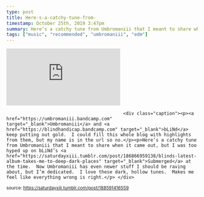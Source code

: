 ```yaml
---
type: post
title: Here-s-a-catchy-tune-from-
timestamp: October 25th, 2019 3:47pm
summary: Here’s a catchy tune from Umbromaniii that I meant to share when it came out but I was too hyped up on bLiNd’s a hrefhttpssaturdayxiiitumblrco
tags: ["music", "recommended", "umbromaniii", "edm"]
---
```

<embed type="audio/mpeg" src="https://bandcamp.com/stream_redirect?enc=mp3-128&amp;track_id=2357788203&amp;ts=1572040060&amp;t=e714460b1ad3de819a0910b81fcc7972b1f61f52"></embed>
                    
                                               <div class="caption"><p><a href="https://umbromaniii.bandcamp.com" target="_blank">Umbromaniii</a> and <a href="https://blindhandicap.bandcamp.com" target="_blank">bLiNd</a> keep putting out gold.  I could fill this whole blog with highlights from them, but my name is in the url so no.</p><p>Here’s a catchy tune from Umbromaniii that I meant to share when it came out, but I was too hyped up on bLiNd’s <a href="https://saturdayxiii.tumblr.com/post/186866959138/blinds-latest-album-takes-me-to-deep-dark-places" target="_blank">Submerged</a> at the time.  Now Umbromaniii has even newer stuff I should be raving about, but I’m dedicated.  I love these dark, hollow tunes.  Makes me feel like everything wrong is right.</p> </div>
                                    
                                
<small>source: https://saturdayxiii.tumblr.com/post/188591416559</small>
